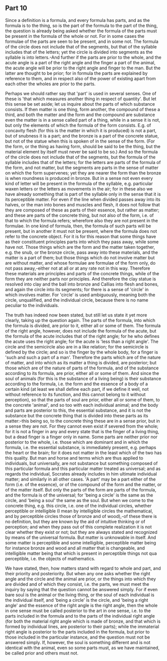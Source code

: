 ## Part 10

Since a definition is a formula, and every formula has parts, and as the formula is to the thing, so is the part of the formula to the part of the thing, the question is already being asked whether the formula of the parts must be present in the formula of the whole or not.
For in some cases the formulae of the parts are seen to be present, and in some not.
The formula of the circle does not include that of the segments, but that of the syllable includes that of the letters; yet the circle is divided into segments as the syllable is into letters.-And further if the parts are prior to the whole, and the acute angle is a part of the right angle and the finger a part of the animal, the acute angle will be prior to the right angle and finger to the man.
But the latter are thought to be prior; for in formula the parts are explained by reference to them, and in respect also of the power of existing apart from each other the wholes are prior to the parts.

Perhaps we should rather say that 'part' is used in several senses.
One of these is 'that which measures another thing in respect of quantity'.
But let this sense be set aside; let us inquire about the parts of which substance consists.
If then matter is one thing, form another, the compound of these a third, and both the matter and the form and the compound are substance even the matter is in a sense called part of a thing, while in a sense it is not, but only the elements of which the formula of the form consists.
E.g.
of concavity flesh (for this is the matter in which it is produced) is not a part, but of snubness it is a part; and the bronze is a part of the concrete statue, but not of the statue when this is spoken of in the sense of the form.
(For the form, or the thing as having form, should be said to be the thing, but the material element by itself must never be said to be so.)
And so the formula of the circle does not include that of the segments, but the formula of the syllable includes that of the letters; for the letters are parts of the formula of the form, and not matter, but the segments are parts in the sense of matter on which the form supervenes; yet they are nearer the form than the bronze is when roundness is produced in bronze.
But in a sense not even every kind of letter will be present in the formula of the syllable, e.g.
particular waxen letters or the letters as movements in the air; for in these also we have already something that is part of the syllable only in the sense that it is its perceptible matter.
For even if the line when divided passes away into its halves, or the man into bones and muscles and flesh, it does not follow that they are composed of these as parts of their essence, but rather as matter; and these are parts of the concrete thing, but not also of the form, i.e.
of that to which the formula refers; wherefore also they are not present in the formulae.
In one kind of formula, then, the formula of such parts will be present, but in another it must not be present, where the formula does not refer to the concrete object.
For it is for this reason that some things have as their constituent principles parts into which they pass away, while some have not.
Those things which are the form and the matter taken together, e.g.
the snub, or the bronze circle, pass away into these materials, and the matter is a part of them; but those things which do not involve matter but are without matter, and whose formulae are formulae of the form only, do not pass away,-either not at all or at any rate not in this way.
Therefore these materials are principles and parts of the concrete things, while of the form they are neither parts nor principles.
And therefore the clay statue is resolved into clay and the ball into bronze and Callias into flesh and bones, and again the circle into its segments; for there is a sense of 'circle' in which involves matter.
For 'circle' is used ambiguously, meaning both the circle, unqualified, and the individual circle, because there is no name peculiar to the individuals.

The truth has indeed now been stated, but still let us state it yet more clearly, taking up the question again.
The parts of the formula, into which the formula is divided, are prior to it, either all or some of them.
The formula of the right angle, however, does not include the formula of the acute, but the formula of the acute includes that of the right angle; for he who defines the acute uses the right angle; for the acute is 'less than a right angle'.
The circle and the semicircle also are in a like relation; for the semicircle is defined by the circle; and so is the finger by the whole body, for a finger is 'such and such a part of a man'.
Therefore the parts which are of the nature of matter, and into which as its matter a thing is divided, are posterior; but those which are of the nature of parts of the formula, and of the substance according to its formula, are prior, either all or some of them.
And since the soul of animals (for this is the substance of a living being) is their substance according to the formula, i.e.
the form and the essence of a body of a certain kind (at least we shall define each part, if we define it well, not without reference to its function, and this cannot belong to it without perception), so that the parts of soul are prior, either all or some of them, to the concrete 'animal', and so too with each individual animal; and the body and parts are posterior to this, the essential substance, and it is not the substance but the concrete thing that is divided into these parts as its matter:-this being so, to the concrete thing these are in a sense prior, but in a sense they are not.
For they cannot even exist if severed from the whole; for it is not a finger in any and every state that is the finger of a living thing, but a dead finger is a finger only in name.
Some parts are neither prior nor posterior to the whole, i.e.
those which are dominant and in which the formula, i.e.
the essential substance, is immediately present, e.g.
perhaps the heart or the brain; for it does not matter in the least which of the two has this quality.
But man and horse and terms which are thus applied to individuals, but universally, are not substance but something composed of this particular formula and this particular matter treated as universal; and as regards the individual, Socrates already includes in him ultimate individual matter; and similarly in all other cases.
'A part' may be a part either of the form (i.e.
of the essence), or of the compound of the form and the matter, or of the matter itself.
But only the parts of the form are parts of the formula, and the formula is of the universal; for 'being a circle' is the same as the circle, and 'being a soul' the same as the soul.
But when we come to the concrete thing, e.g.
this circle, i.e.
one of the individual circles, whether perceptible or intelligible (I mean by intelligible circles the mathematical, and by perceptible circles those of bronze and of wood),-of these there is no definition, but they are known by the aid of intuitive thinking or of perception; and when they pass out of this complete realization it is not clear whether they exist or not; but they are always stated and recognized by means of the universal formula.
But matter is unknowable in itself.
And some matter is perceptible and some intelligible, perceptible matter being for instance bronze and wood and all matter that is changeable, and intelligible matter being that which is present in perceptible things not qua perceptible, i.e.
the objects of mathematics.

We have stated, then, how matters stand with regard to whole and part, and their priority and posteriority.
But when any one asks whether the right angle and the circle and the animal are prior, or the things into which they are divided and of which they consist, i.e.
the parts, we must meet the inquiry by saying that the question cannot be answered simply.
For if even bare soul is the animal or the living thing, or the soul of each individual is the individual itself, and 'being a circle' is the circle, and 'being a right angle' and the essence of the right angle is the right angle, then the whole in one sense must be called posterior to the art in one sense, i.e.
to the parts included in the formula and to the parts of the individual right angle (for both the material right angle which is made of bronze, and that which is formed by individual lines, are posterior to their parts); while the immaterial right angle is posterior to the parts included in the formula, but prior to those included in the particular instance, and the question must not be answered simply.
If, however, the soul is something different and is not identical with the animal, even so some parts must, as we have maintained, be called prior and others must not.

